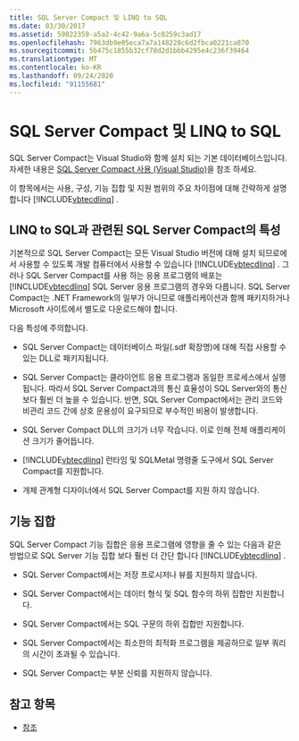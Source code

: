 ```yaml
---
title: SQL Server Compact 및 LINQ to SQL
ms.date: 03/30/2017
ms.assetid: 59022359-a5a2-4c42-9a6a-5c0259c3ad17
ms.openlocfilehash: 7963db9e05eca7a7a148228c6d2fbca0221ca870
ms.sourcegitcommit: 5b475c1855b32cf78d2d1bbb4295e4c236f39464
ms.translationtype: MT
ms.contentlocale: ko-KR
ms.lasthandoff: 09/24/2020
ms.locfileid: "91155681"
---
```

# <a name="sql-server-compact-and-linq-to-sql"></a>SQL Server Compact 및 LINQ to SQL

SQL Server Compact는 Visual Studio와 함께 설치 되는 기본 데이터베이스입니다. 자세한 내용은 [SQL Server Compact 사용 (Visual Studio)](/previous-versions/visualstudio/visual-studio-2012/aa983321(v=vs.110))을 참조 하세요.  
  
 이 항목에서는 사용, 구성, 기능 집합 및 지원 범위의 주요 차이점에 대해 간략하게 설명 합니다 [!INCLUDE[vbtecdlinq](../../../../../../includes/vbtecdlinq-md.md)] .  
  
## <a name="characteristics-of-sql-server-compact-in-relation-to-linq-to-sql"></a>LINQ to SQL과 관련된 SQL Server Compact의 특성  

 기본적으로 SQL Server Compact는 모든 Visual Studio 버전에 대해 설치 되므로에서 사용할 수 있도록 개발 컴퓨터에서 사용할 수 있습니다 [!INCLUDE[vbtecdlinq](../../../../../../includes/vbtecdlinq-md.md)] . 그러나 SQL Server Compact를 사용 하는 응용 프로그램의 배포는 [!INCLUDE[vbtecdlinq](../../../../../../includes/vbtecdlinq-md.md)] SQL Server 응용 프로그램의 경우와 다릅니다. SQL Server Compact는 .NET Framework의 일부가 아니므로 애플리케이션과 함께 패키지하거나 Microsoft 사이트에서 별도로 다운로드해야 합니다.  
  
 다음 특성에 주의합니다.  
  
- SQL Server Compact는 데이터베이스 파일(.sdf 확장명)에 대해 직접 사용할 수 있는 DLL로 패키지됩니다.  
  
- SQL Server Compact는 클라이언트 응용 프로그램과 동일한 프로세스에서 실행됩니다. 따라서 SQL Server Compact과의 통신 효율성이 SQL Server와의 통신 보다 훨씬 더 높을 수 있습니다. 반면, SQL Server Compact에서는 관리 코드와 비관리 코드 간에 상호 운용성이 요구되므로 부수적인 비용이 발생합니다.  
  
- SQL Server Compact DLL의 크기가 너무 작습니다. 이로 인해 전체 애플리케이션 크기가 줄어듭니다.  
  
- [!INCLUDE[vbtecdlinq](../../../../../../includes/vbtecdlinq-md.md)] 런타임 및 SQLMetal 명령줄 도구에서 SQL Server Compact를 지원합니다.  
  
- 개체 관계형 디자이너에서 SQL Server Compact를 지원 하지 않습니다.  
  
## <a name="feature-set"></a>기능 집합  

 SQL Server Compact 기능 집합은 응용 프로그램에 영향을 줄 수 있는 다음과 같은 방법으로 SQL Server 기능 집합 보다 훨씬 더 간단 합니다 [!INCLUDE[vbtecdlinq](../../../../../../includes/vbtecdlinq-md.md)] .  
  
- SQL Server Compact에서는 저장 프로시저나 뷰를 지원하지 않습니다.  
  
- SQL Server Compact에서는 데이터 형식 및 SQL 함수의 하위 집합만 지원합니다.  
  
- SQL Server Compact에서는 SQL 구문의 하위 집합만 지원합니다.  
  
- SQL Server Compact에서는 최소한의 최적화 프로그램을 제공하므로 일부 쿼리의 시간이 초과될 수 있습니다.  
  
- SQL Server Compact는 부분 신뢰를 지원하지 않습니다.  
  
## <a name="see-also"></a>참고 항목

- [참조](reference.md)
